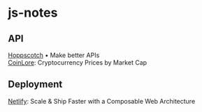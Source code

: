 # js-notes


## API

[Hoppscotch](https://hoppscotch.io/) • Make better APIs  
[CoinLore](https://www.coinlore.com/cryptocurrency-data-api): Cryptocurrency Prices by Market Cap

## Deployment

[Netlify](https://www.netlify.com/): Scale & Ship Faster with a Composable Web Architecture
